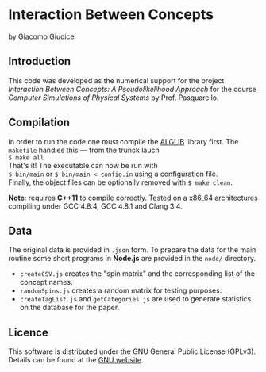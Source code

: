 # Interaction Between Concepts
by Giacomo Giudice

## Introduction
This code was developed as the numerical support for the project _Interaction Between Concepts: A Pseudolikelihood Approach_ for the course _Computer Simulations of Physical Systems_ by Prof. Pasquarello.

## Compilation
In order to run the code one must compile the [ALGLIB](http://www.alglib.net/) library first. The `makefile` handles this &mdash; from the trunck lauch  
`$ make all`  
That's it! The executable can now be run with  
`$ bin/main` or `$ bin/main < config.in` using a configuration file.  
Finally, the object files can be optionally removed with `$ make clean`.

__Note__: requires __C++11__ to compile correctly. Tested on a x86_64 architectures compiling under GCC 4.8.4, GCC 4.8.1 and Clang 3.4.

## Data
The original data is provided in `.json` form. To prepare the data for the main routine some short programs in __Node.js__ are provided in the `node/` directory.
- `createCSV.js` creates the "spin matrix" and the corresponding list of the concept names. 
- `randomSpins.js` creates a random matrix for testing purposes.
- `createTagList.js` and `getCategories.js` are used to generate statistics on the database for the paper.

## Licence
This software is distributed under the GNU General Public License (GPLv3). Details can be found at the [GNU website](http://www.gnu.org/licenses/gpl.html).
